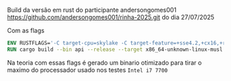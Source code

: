 Build da versão em rust do participante andersongomes001
https://github.com/andersongomes001/rinha-2025.git
do dia 27/07/2025

Com as flags
```Dockerfile
ENV RUSTFLAGS='-C target-cpu=skylake -C target-feature=+sse4.2,+cx16,+rdrand,+rdseed,+aes,+fma,+avx,+avx2,+bmi,+bmi2,+lzcnt,+popcnt,+crt-static'
RUN cargo build --bin api --release --target x86_64-unknown-linux-musl
```
Na teoria com essas flags é gerado um binario otimizado para tirar o maximo do processador usado nos testes `Intel i7 7700`